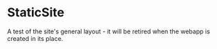 # StaticSite
A test of the site's general layout - it will be retired when the webapp is created in its place.
